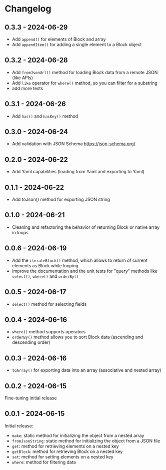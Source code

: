 # Changelog

## 0.3.3 - 2024-06-29
- Add `append()` for elements of Block and array
- Add `appendItem()` for adding a single element to a Block object

## 0.3.2 - 2024-06-28
- Add `fromJsonUrl()` method for loading Block data from a remote JSON (like APIs)
- Add `like` operator for `where()` method, so you can filter for a substring
- add more tests

## 0.3.1 - 2024-06-26
- Add `has()` and `hasKey()` method

## 0.3.0 - 2024-06-24
- Add validation with JSON Schema https://json-schema.org/

## 0.2.0 - 2024-06-22
- Add Yaml capabilities (loading from Yaml and exporting to Yaml)

## 0.1.1 - 2024-06-22
- Add toJson() method for exporting JSON string

## 0.1.0 - 2024-06-21
- Cleaning and refactoring the behavior of returning Block or native array in loops

## 0.0.6 - 2024-06-19
- Add the `iterateBlock()` method, which allows to return of current elements as Block while looping.
- Improve the documentation and the unit tests for "query" methods like `select()`, `where()` and `orderBy()`

## 0.0.5 - 2024-06-17
- `select()` method for selecting fields

## 0.0.4 - 2024-06-16
- `where()` method supports operators
- `orderBy()` method allows you to sort Block data (ascending and descending order)

## 0.0.3 - 2024-06-16
- `toArray()` for exporting data into an array (associative and nested array)

## 0.0.2 - 2024-06-15
Fine-tuning initial release

## 0.0.1 - 2024-06-15
Initial release:
- `make`: static method for initializing the object from a nested array
- `fromJsonString`: static method for initializing the object from a JSON file
- `get`: method for retrieving elements on a nested key
- `getBlock`: method for retrieving Block on a nested key
- `set`: method for setting elements on a nested key
- `where`: method for filtering data
